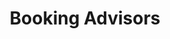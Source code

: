 ---
title: "Booking Advisors"
description: "Worked on Booking Advisors. A Moonline Travel and Trade product. An online flight and hotel booking platform. Utilized Quasar Framework, payment gateways, and external APIs to create a fully functioning platform where users can search for flights and hotels and book them."
website_image: "../../assets/images/booking_advisors.png"
stack:
- image: "../../assets/images/vue.svg"
- image: "../../assets/images/quasar_dark.svg"
links:
- link: "https://bookingadvisors.com"
  image: "../../assets/images/open_website.svg"
---